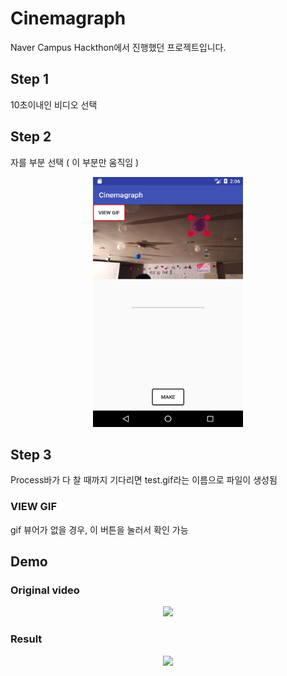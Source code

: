 # Cinemagraph
Naver Campus Hackthon에서 진행했던 프로젝트입니다.

## Step 1
10초이내인 비디오 선택
## Step 2
자를 부분 선택 ( 이 부분만 움직임 )
<p align="center"> <img src ="./demo/crop.png" width="240" height="400"><p>

## Step 3
Process바가 다 찰 때까지 기다리면 test.gif라는 이름으로 파일이 생성됨

### VIEW GIF
gif 뷰어가 없을 경우, 이 버튼을 눌러서 확인 가능

## Demo

### Original video

<p align="center"> <img src ="./demo/origin.gif"><p>

### Result

<p align="center"> <img src ="./demo/demo.gif"><p>
 
